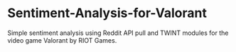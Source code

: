 # Sentiment-Analysis-for-Valorant

Simple sentiment analysis using Reddit API pull and TWINT modules for the video game Valorant by RIOT Games.
